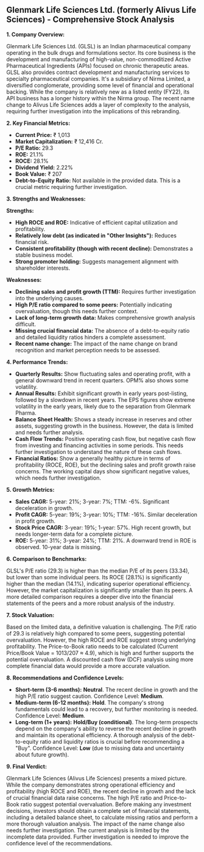 ## Glenmark Life Sciences Ltd. (formerly Alivus Life Sciences) - Comprehensive Stock Analysis

**1. Company Overview:**

Glenmark Life Sciences Ltd. (GLSL) is an Indian pharmaceutical company operating in the bulk drugs and formulations sector.  Its core business is the development and manufacturing of high-value, non-commoditized Active Pharmaceutical Ingredients (APIs) focused on chronic therapeutic areas.  GLSL also provides contract development and manufacturing services to specialty pharmaceutical companies.  It's a subsidiary of Nirma Limited, a diversified conglomerate, providing some level of financial and operational backing.  While the company is relatively new as a listed entity (FY22), its API business has a longer history within the Nirma group.  The recent name change to Alivus Life Sciences adds a layer of complexity to the analysis, requiring further investigation into the implications of this rebranding.

**2. Key Financial Metrics:**

* **Current Price:** ₹ 1,013
* **Market Capitalization:** ₹ 12,416 Cr.
* **P/E Ratio:** 29.3
* **ROE:** 21.1%
* **ROCE:** 28.1%
* **Dividend Yield:** 2.22%
* **Book Value:** ₹ 207
* **Debt-to-Equity Ratio:**  Not available in the provided data.  This is a crucial metric requiring further investigation.

**3. Strengths and Weaknesses:**

**Strengths:**

* **High ROCE and ROE:**  Indicative of efficient capital utilization and profitability.
* **Relatively low debt (as indicated in "Other Insights"):**  Reduces financial risk.
* **Consistent profitability (though with recent decline):**  Demonstrates a stable business model.
* **Strong promoter holding:**  Suggests management alignment with shareholder interests.

**Weaknesses:**

* **Declining sales and profit growth (TTM):**  Requires further investigation into the underlying causes.
* **High P/E ratio compared to some peers:**  Potentially indicating overvaluation, though this needs further context.
* **Lack of long-term growth data:**  Makes comprehensive growth analysis difficult.
* **Missing crucial financial data:**  The absence of a debt-to-equity ratio and detailed liquidity ratios hinders a complete assessment.
* **Recent name change:** The impact of the name change on brand recognition and market perception needs to be assessed.


**4. Performance Trends:**

* **Quarterly Results:** Show fluctuating sales and operating profit, with a general downward trend in recent quarters. OPM% also shows some volatility.
* **Annual Results:**  Exhibit significant growth in early years post-listing, followed by a slowdown in recent years.  The EPS figures show extreme volatility in the early years, likely due to the separation from Glenmark Pharma.
* **Balance Sheet Health:**  Shows a steady increase in reserves and other assets, suggesting growth in the business. However, the data is limited and needs further analysis.
* **Cash Flow Trends:**  Positive operating cash flow, but negative cash flow from investing and financing activities in some periods.  This needs further investigation to understand the nature of these cash flows.
* **Financial Ratios:**  Show a generally healthy picture in terms of profitability (ROCE, ROE), but the declining sales and profit growth raise concerns.  The working capital days show significant negative values, which needs further investigation.

**5. Growth Metrics:**

* **Sales CAGR:** 5-year: 21%; 3-year: 7%; TTM: -6%.  Significant deceleration in growth.
* **Profit CAGR:** 5-year: 19%; 3-year: 10%; TTM: -16%.  Similar deceleration in profit growth.
* **Stock Price CAGR:** 3-year: 19%; 1-year: 57%.  High recent growth, but needs longer-term data for a complete picture.
* **ROE:** 5-year: 31%; 3-year: 24%; TTM: 21%.  A downward trend in ROE is observed.  10-year data is missing.

**6. Comparison to Benchmarks:**

GLSL's P/E ratio (29.3) is higher than the median P/E of its peers (33.34), but lower than some individual peers.  Its ROCE (28.1%) is significantly higher than the median (14.1%), indicating superior operational efficiency.  However, the market capitalization is significantly smaller than its peers.  A more detailed comparison requires a deeper dive into the financial statements of the peers and a more robust analysis of the industry.

**7. Stock Valuation:**

Based on the limited data, a definitive valuation is challenging. The P/E ratio of 29.3 is relatively high compared to some peers, suggesting potential overvaluation.  However, the high ROCE and ROE suggest strong underlying profitability.  The Price-to-Book ratio needs to be calculated (Current Price/Book Value = 1013/207 ≈ 4.9), which is high and further supports the potential overvaluation.  A discounted cash flow (DCF) analysis using more complete financial data would provide a more accurate valuation.

**8. Recommendations and Confidence Levels:**

* **Short-term (3-6 months):**  **Neutral**.  The recent decline in growth and the high P/E ratio suggest caution.  Confidence Level: **Medium**.
* **Medium-term (6-12 months):**  **Hold**.  The company's strong fundamentals could lead to a recovery, but further monitoring is needed. Confidence Level: **Medium**.
* **Long-term (1+ years):**  **Hold/Buy (conditional)**.  The long-term prospects depend on the company's ability to reverse the recent decline in growth and maintain its operational efficiency.  A thorough analysis of the debt-to-equity ratio and liquidity ratios is crucial before recommending a "Buy". Confidence Level: **Low** (due to missing data and uncertainty about future growth).

**9. Final Verdict:**

Glenmark Life Sciences (Alivus Life Sciences) presents a mixed picture.  While the company demonstrates strong operational efficiency and profitability (high ROCE and ROE), the recent decline in growth and the lack of crucial financial data raise concerns.  The high P/E ratio and Price-to-Book ratio suggest potential overvaluation.  Before making any investment decisions, investors should obtain a complete set of financial statements, including a detailed balance sheet, to calculate missing ratios and perform a more thorough valuation analysis.  The impact of the name change also needs further investigation.  The current analysis is limited by the incomplete data provided.  Further investigation is needed to improve the confidence level of the recommendations.

